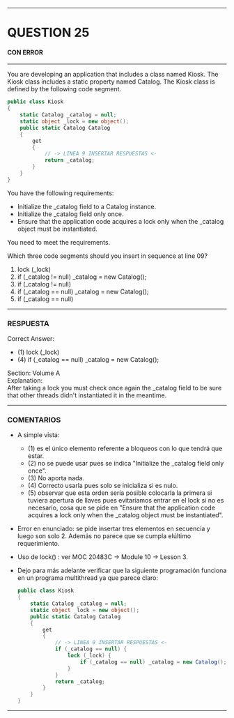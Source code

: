 ------

# QUESTION 25

#### CON ERROR 

------

You are developing an application that includes a class named Kiosk. The Kiosk class includes a static property named Catalog. The Kiosk class is defined by the following code segment. 

```c#
public class Kiosk
{ 
	static Catalog _catalog = null;
    static object _lock = new object();
	public static Catalog Catalog
	{
		get 
		{
			// -> LINEA 9 INSERTAR RESPUESTAS <-	
			return _catalog;
		}
	}
}
```


You have the following requirements:

* Initialize the _catalog field to a Catalog instance.
* Initialize the _catalog field only once.
* Ensure that the application code acquires a lock only when the _catalog object must be instantiated.

You need to meet the requirements.



Which three code segments should you insert in sequence at line 09? 

1. lock (_lock)
2. if (_catalog != null) _catalog = new Catalog();
3. if (_catalog != null)
4. if (_catalog == null) _catalog = new Catalog();
5. if (_catalog == null)





------

### RESPUESTA

Correct Answer:   

* (1) lock (_lock)
* (4) if (_catalog == null) _catalog = new Catalog();

Section: Volume A  
Explanation:  
After taking a lock you must check once again the _catalog field to be sure that other threads didn't instantiated it in the meantime.

------

### COMENTARIOS

- A simple vista: 
  - (1) es el único elemento referente a bloqueos con lo que tendrá que estar. 
  - (2) no se puede usar pues se indica "Initialize the _catalog field only once". 
  - (3) No aporta nada. 
  - (4) Correcto usarla pues solo se inicializa si es nulo. 
  - (5) observar que esta orden sería posible colocarla la primera si tuviera apertura de llaves pues evitaríamos entrar en el lock si no es necesario, cosa que se pide en "Ensure that the application code acquires a lock only when the _catalog object must be instantiated".
  
- Error en enunciado: se pide insertar tres elementos en secuencia y luego son solo 2. Además no parece que se cumpla elúltimo requerimiento.

- Uso de lock() : ver MOC 20483C -> Module 10 -> Lesson 3.

- Dejo para más adelante verificar que la siguiente programación funciona en un programa multithread ya que parece claro:

	```c#
	public class Kiosk
	{ 
		static Catalog _catalog = null;
	    static object _lock = new object();
		public static Catalog Catalog
		{
			get 
			{
				// -> LINEA 9 INSERTAR RESPUESTAS <-	
				if (_catalog == null) {
					lock (_lock) {
						if (_catalog == null) _catalog = new Catalog();
					}
				}
				return _catalog;
			}
		}
	}
	```
	
	


------

